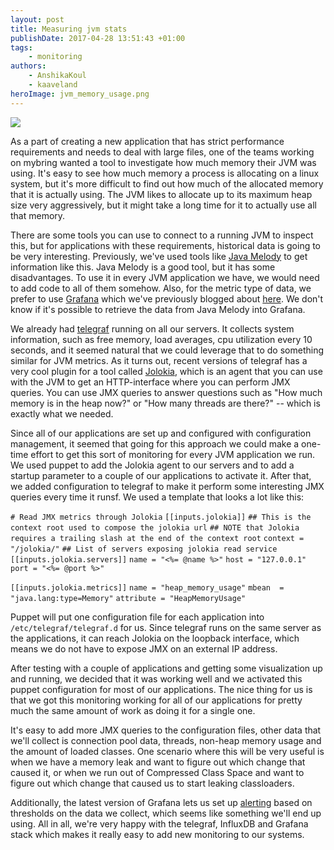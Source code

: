 ```yaml
---
layout: post
title: Measuring jvm stats
publishDate: 2017-04-28 13:51:43 +01:00
tags: 
    - monitoring
authors:
    - AnshikaKoul
    - kaaveland
heroImage: jvm_memory_usage.png
---
```


![](jvm_memory_usage.png)

As a part of creating a new application that has strict performance requirements and needs to deal with large files, one of the teams working on mybring wanted a tool to investigate how much memory their JVM was using. It's easy to see how much memory a process is allocating on a linux system, but it's more difficult to find out how much of the allocated memory that it is actually using. The JVM likes to allocate up to its maximum heap size very aggressively, but it might take a long time for it to actually use all that memory.

There are some tools you can use to connect to a running JVM to inspect this, but for applications with these requirements, historical data is going to be very interesting. Previously, we've used tools like [Java Melody](https://github.com/javamelody/javamelody/wiki) to get information like this. Java Melody is a good tool, but it has some disadvantages. To use it in every JVM application we have, we would need to add code to all of them somehow. Also, for the metric type of data, we prefer to use [Grafana](https://grafana.org/) which we've previously blogged about [here](http://developer.bring.com/blog/metrics-at-mybring/). We don't know if it's possible to retrieve the data from Java Melody into Grafana.

We already had [telegraf](https://github.com/influxdata/telegraf) running on all our servers. It collects system information, such as free memory, load averages, cpu utilization every 10 seconds, and it seemed natural that we could leverage that to do something similar for JVM metrics. As it turns out, recent versions of telegraf has a very cool plugin for a tool called [Jolokia](https://jolokia.org/), which is an agent that you can use with the JVM to get an HTTP-interface where you can perform JMX queries. You can use JMX queries to answer questions such as "How much memory is in the heap now?" or "How many threads are there?" -- which is exactly what we needed.

Since all of our applications are set up and configured with configuration management, it seemed that going for this approach we could make a one-time effort to get this sort of monitoring for every JVM application we run. We used puppet to add the Jolokia agent to our servers and to add a startup parameter to a couple of our applications to activate it. After that, we added configuration to telegraf to make it perform some interesting JMX queries every time it runsf. We used a template that looks a lot like this:

`# Read JMX metrics through Jolokia`
`[[inputs.jolokia]]`
`## This is the context root used to compose the jolokia url`
`## NOTE that Jolokia requires a trailing slash at the end of the context root`
`context = "/jolokia/"`
`## List of servers exposing jolokia read service`
`[[inputs.jolokia.servers]]`
`name = "<%= @name %>"`
`host = "127.0.0.1"`
`port = "<%= @port %>"`

`[[inputs.jolokia.metrics]]`
`name = "heap_memory_usage"`
`mbean  = "java.lang:type=Memory"`
`attribute = "HeapMemoryUsage"`

Puppet will put one configuration file for each application into `/etc/telegraf/telegraf.d` for us. Since telegraf runs on the same server as the applications, it can reach Jolokia on the loopback interface, which means we do not have to expose JMX on an external IP address.

After testing with a couple of applications and getting some visualization up and running, we decided that it was working well and we activated this puppet configuration for most of our applications. The nice thing for us is that we got this monitoring working for all of our applications for pretty much the same amount of work as doing it for a single one.

It's easy to add more JMX queries to the configuration files, other data that we'll collect is connection pool data, threads, non-heap memory usage and the amount of loaded classes. One scenario where this will be very useful is when we have a memory leak and want to figure out which change that caused it, or when we run out of Compressed Class Space and want to figure out which change that caused us to start leaking classloaders.

Additionally, the latest version of Grafana lets us set up [alerting](http://docs.grafana.org/alerting/rules/) based on thresholds on the data we collect, which seems like something we'll end up using. All in all, we're very happy with the telegraf, InfluxDB and Grafana stack which makes it really easy to add new monitoring to our systems.

